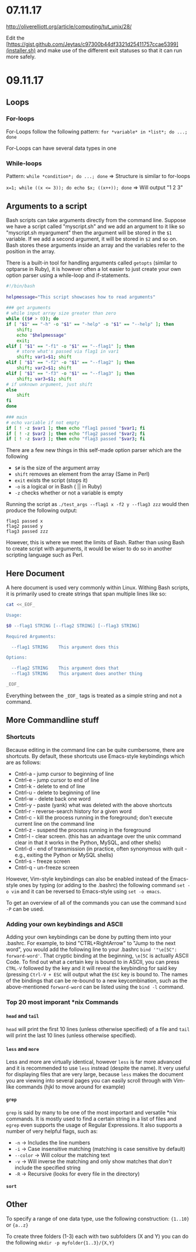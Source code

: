 # 07.11.17

http://oliverelliott.org/article/computing/tut_unix/28/

Edit the [https://gist.github.com/Jeytas/c97300b44df3321d25411757ccae5399](installer.sh) and make use of the different exit statuses 
so that it can run more safely.

# 09.11.17

## Loops
### For-loops

For-Loops follow the following pattern: `for *variable* in *list*; do ...; done`

For-Loops can have several data types in one

### While-loops

Pattern: `while *condition*; do ...; done` => Structure is similar to for-loops

`x=1; while ((x <= 3)); do echo $x; ((x++)); done` => Will output "1 2 3"

## Arguments to a script

Bash scripts can take arguments directly from the command line. Suppose we have a script called "myscript.sh" and we add an argument to it like so "myscript.sh myargument" then the argument will be stored in the `$1` variable. If we add a second argument, it will be stored in `$2` and so on. Bash stores these arguments inside an array and the variables refer to the position in the array.

There is a built-in tool for handling arguments called `getopts` (similar to optparse in Ruby), it is however often a lot easier to just create your own option parser using a while-loop and if-statements.

```bash
#!/bin/bash
    
helpmessage="This script showcases how to read arguments"
    
### get arguments
# while input array size greater than zero
while (($# > 0)); do
if [ "$1" == "-h" -o "$1" == "-help" -o "$1" == "--help" ]; then
    shift; 
    echo "$helpmessage"
    exit;
elif [ "$1" == "-f1" -o "$1" == "--flag1" ]; then
    # store what's passed via flag1 in var1
    shift; var1=$1; shift
elif [ "$1" == "-f2" -o "$1" == "--flag2" ]; then
    shift; var2=$1; shift
elif [ "$1" == "-f3" -o "$1" == "--flag3" ]; then
    shift; var3=$1; shift
# if unknown argument, just shift
else    
    shift
fi
done
    
### main
# echo variable if not empty 
if [ ! -z $var1 ]; then echo "flag1 passed "$var1; fi
if [ ! -z $var2 ]; then echo "flag2 passed "$var2; fi
if [ ! -z $var3 ]; then echo "flag3 passed "$var3; fi
```

There are a few new things in this self-made option parser which are the following

 - `$#` is the size of the argument array 
 - `shift` removes an element from the array (Same in Perl)
 - `exit` exists the script (stops it)
 - `-o` is a logical or in Bash ( || in Ruby)
 - `-z` checks whether or not a variable is empty

Running the script as `./test_args --flag1 x -f2 y --flag3 zzz` would then produce the following output:

    flag1 passed x
    flag2 passed y
    flag3 passed zzz
    
However, this is where we meet the limits of Bash. Rather than using Bash to create script with arguments, it would be wiser to do so in another scripting language such as Perl.

## Here Document

A here document is used very commonly within Linux. Withing Bash scripts, it is primarily used to create strings that span multiple lines like so:

```bash
cat <<_EOF_

Usage:

$0 --flag1 STRING [--flag2 STRING] [--flag3 STRING]

Required Arguments:

  --flag1 STRING	This argument does this

Options:

  --flag2 STRING	This argument does that
  --flag3 STRING	This argument does another thing

_EOF_
```
Everything between the `_EOF_` tags is treated as a simple string and not a command.

## More Commandline stuff
### Shortcuts
Because editing in the command line can be quite cumbersome, there are shortcuts. By default, these shortcuts use Emacs-style keybindings which are as follows:
- Cntrl-a - jump cursor to beginning of line
- Cntrl-e - jump cursor to end of line
- Cntrl-k - delete to end of line
- Cntrl-u - delete to beginning of line
- Cntrl-w - delete back one word
- Cntrl-y - paste (yank) what was deleted with the above shortcuts
- Cntrl-r - reverse-search history for a given word
- Cntrl-c - kill the process running in the foreground; don't execute current line on the command line
- Cntrl-z - suspend the process running in the foreground
- Cntrl-l - clear screen. (this has an advantage over the unix command clear in that it works in the Python, MySQL, and other shells)
- Cntrl-d - end of transmission (in practice, often synonymous with quit - e.g., exiting the Python or MySQL shells)
- Cntrl-s - freeze screen
- Cntrl-q - un-freeze screen

However, Vim-style keybindings can also be enabled instead of the Emacs-style ones by typing (or adding to the .bashrc) the following command `set -o vim` and it can be reversed to Emacs-style using `set -o emacs`.

To get an overview of all of the commands you can use the command `bind -P` can be used. 

### Adding your own keybindings and ASCII
Adding your own keybindings can be done by putting them into your .bashrc. For example, to bind "CTRL+RightArrow" to "Jump to the next word", you would add the following line to your .bashrc `bind '"\e[5C": forward-word'`. That cryptic binding at the beginning, `\e[5C` is actually ASCII Code. To find out what a certain key is bound to in ASCII, you can press `CTRL-V` followed by the key and it will reveal the keybinding for said key (pressing `Ctrl-V + ESC` will output what the `ESC` key is bound to. The names of the bindings that can be re-bound to a new keycombination, such as the above-mentioned `forward-word` can be listed using the `bind -l` command.

### Top 20 most imporant *nix Commands
#### `head` and `tail`
`head` will print the first 10 lines (unless otherwise specified) of a file and `tail` will print the last 10 lines (unless otherwise specified).

#### `less` and `more`
Less and more are virtually identical, however `less` is far more advanced and it is recommended to use `less` instead (despite the name). It very useful for displaying files that are very large, because `less` makes the document you are viewing into several pages you can easily scroll through with Vim-like commands (hjkl to move around  for example)

#### `grep`
`grep` is said by many to be one of the most important and versatile *nix commands. It is mostly used to find a certain string in a list of files and `egrep` even supports the usage of Regular Expressions. It also supports a number of very helpful flags, such as:
- `-n` -> Includes the line numbers
- `-i` -> Case insensitive matching (matching is case sensitive by default)
- `--color` -> Will colour the matching text
- `-v` -> Will inverse the matching and only show matches that *don't* include the specified string
- `-R` -> Recursive (looks for every file in the directory)

#### `sort`



## Other

To specify a range of one data type, use the following construction: `{1..10}` or `{a..z}`

To create three folders (1-3) each with two subfolders (X and Y) you can do the following `mkdir -p myfolder{1..3}/{X,Y}`





